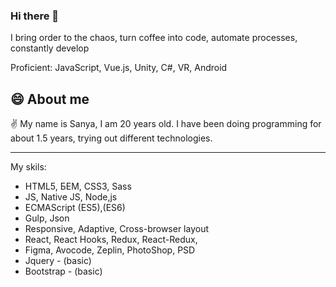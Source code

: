 ### Hi there 👋

I bring order to the chaos, turn coffee into code, automate processes, constantly develop

Proficient: JavaScript, Vue.js, Unity, C#, VR, Android

## 😄 About me
✌️ My name is Sanya, I am 20 years old. I have been doing programming for about 1.5 years, trying out different technologies.

---

My skils:
 - HTML5, БЕМ, CSS3, Sass
 - JS, Native JS, Node,js
 - ECMAScript (ES5),(ES6)
 - Gulp, Json
 - Responsive, Adaptive, Cross-browser layout
 - React, React Hooks, Redux, React-Redux,
 - Figma, Avocode, Zeplin, PhotoShop, PSD
 - Jquery - (basic)
 - Bootstrap - (basic)
